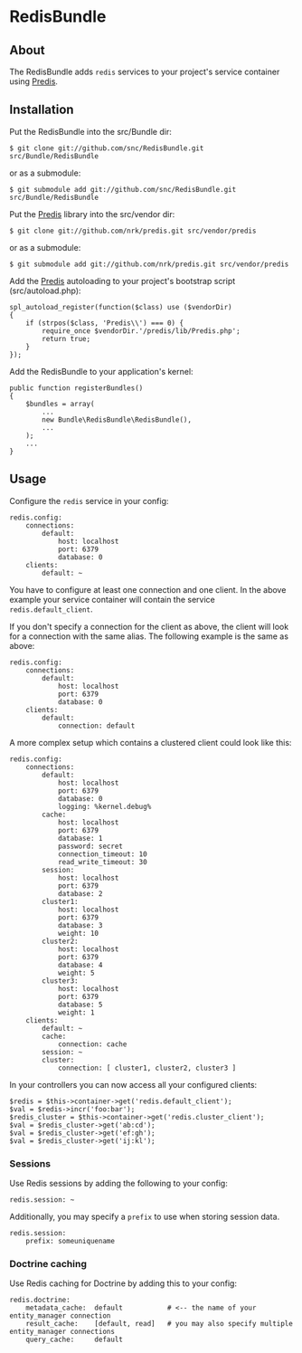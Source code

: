 # RedisBundle #

## About ##

The RedisBundle adds `redis` services to your project's service container using [Predis](http://github.com/nrk/predis).

## Installation ##

Put the RedisBundle into the src/Bundle dir:

    $ git clone git://github.com/snc/RedisBundle.git src/Bundle/RedisBundle

or as a submodule:

    $ git submodule add git://github.com/snc/RedisBundle.git src/Bundle/RedisBundle

Put the [Predis](http://github.com/nrk/predis) library into the src/vendor dir:

    $ git clone git://github.com/nrk/predis.git src/vendor/predis

or as a submodule:

    $ git submodule add git://github.com/nrk/predis.git src/vendor/predis

Add the [Predis](http://github.com/nrk/predis) autoloading to your project's bootstrap script (src/autoload.php):

    spl_autoload_register(function($class) use ($vendorDir)
    {
        if (strpos($class, 'Predis\\') === 0) {
            require_once $vendorDir.'/predis/lib/Predis.php';
            return true;
        }
    });

Add the RedisBundle to your application's kernel:

    public function registerBundles()
    {
        $bundles = array(
            ...
            new Bundle\RedisBundle\RedisBundle(),
            ...
        );
        ...
    }


## Usage ##

Configure the `redis` service in your config:

    redis.config:
        connections:
            default:
                host: localhost
                port: 6379
                database: 0
        clients:
            default: ~

You have to configure at least one connection and one client. In the above
example your service container will contain the service `redis.default_client`.

If you don't specify a connection for the client as above, the client will
look for a connection with the same alias. The following example is the same
as above:

    redis.config:
        connections:
            default:
                host: localhost
                port: 6379
                database: 0
        clients:
            default:
                connection: default

A more complex setup which contains a clustered client could look like this:

    redis.config:
        connections:
            default:
                host: localhost
                port: 6379
                database: 0
                logging: %kernel.debug%
            cache:
                host: localhost
                port: 6379
                database: 1
                password: secret
                connection_timeout: 10
                read_write_timeout: 30
            session:
                host: localhost
                port: 6379
                database: 2
            cluster1:
                host: localhost
                port: 6379
                database: 3
                weight: 10
            cluster2:
                host: localhost
                port: 6379
                database: 4
                weight: 5
            cluster3:
                host: localhost
                port: 6379
                database: 5
                weight: 1
        clients:
            default: ~
            cache:
                connection: cache
            session: ~
            cluster:
                connection: [ cluster1, cluster2, cluster3 ]

In your controllers you can now access all your configured clients:

    $redis = $this->container->get('redis.default_client');
    $val = $redis->incr('foo:bar');
    $redis_cluster = $this->container->get('redis.cluster_client');
    $val = $redis_cluster->get('ab:cd');
    $val = $redis_cluster->get('ef:gh');
    $val = $redis_cluster->get('ij:kl');

### Sessions ###

Use Redis sessions by adding the following to your config:

    redis.session: ~

Additionally, you may specify a `prefix` to use when storing session data.

    redis.session:
        prefix: someuniquename

### Doctrine caching ###

Use Redis caching for Doctrine by adding this to your config:

    redis.doctrine:
        metadata_cache:  default           # <-- the name of your entity_manager connection
        result_cache:    [default, read]   # you may also specify multiple entity_manager connections
        query_cache:     default

